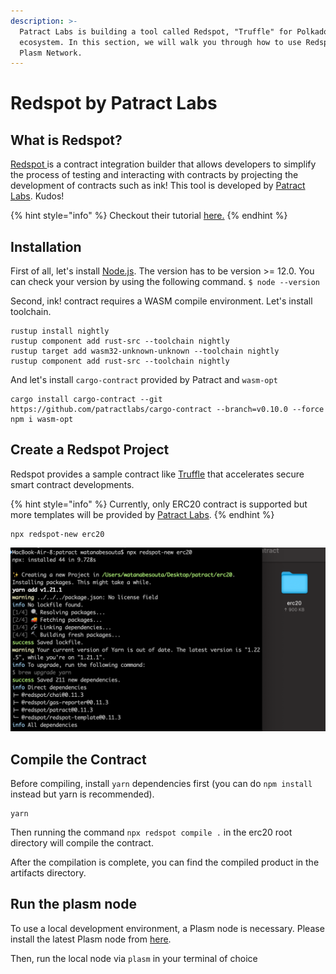 ```yaml
---
description: >-
  Patract Labs is building a tool called Redspot, "Truffle" for Polkadot
  ecosystem. In this section, we will walk you through how to use Redspot on
  Plasm Network.
---
```


# Redspot by Patract Labs

## What is Redspot?

[Redspot ](https://docs.patract.io/en/redspot/introduction.html)is a contract integration builder that allows developers to simplify the process of testing and interacting with contracts by projecting the development of contracts such as ink! This tool is developed by [Patract Labs](https://patract.io/products). Kudos!

{% hint style="info" %}
Checkout their tutorial [here.](https://docs.patract.io/en/redspot/tutorial.html#prepare-a-blockchain-node-that-can-run-contracts)
{% endhint %}

## Installation

First of all, let's install [Node.js](https://nodejs.org/). The version has to be version &gt;= 12.0. You can check your version by using the following command. `$ node --version`

Second, ink! contract requires a WASM compile environment. Let's install toolchain.

```text
rustup install nightly
rustup component add rust-src --toolchain nightly
rustup target add wasm32-unknown-unknown --toolchain nightly
rustup component add rust-src --toolchain nightly
```

And let's install `cargo-contract` provided by Patract  and `wasm-opt`

```text
cargo install cargo-contract --git https://github.com/patractlabs/cargo-contract --branch=v0.10.0 --force
npm i wasm-opt
```

## Create a Redspot Project

Redspot provides a sample contract like [Truffle](https://www.trufflesuite.com/) that accelerates secure smart contract developments.  

{% hint style="info" %}
Currently, only ERC20 contract is supported but more templates will be provided by [Patract Labs](https://patract.io/). 
{% endhint %}

```text
npx redspot-new erc20
```

![](../../../.gitbook/assets/screen-shot-2021-04-16-at-17.55.07.png)

## Compile the Contract

Before compiling, install `yarn` dependencies first \(you can do `npm install` instead but yarn is recommended\).

```text
yarn
```

Then running the command `npx redspot compile .` in the erc20 root directory will compile the contract.

After the compilation is complete, you can find the compiled product in the artifacts directory.

##  Run the plasm node

To use a  local development environment, a Plasm node is necessary. Please install the latest Plasm node from [here](https://github.com/PlasmNetwork/Plasm/tree/dusty#building-from-source).

Then, run the local node via `plasm` in your terminal of choice





